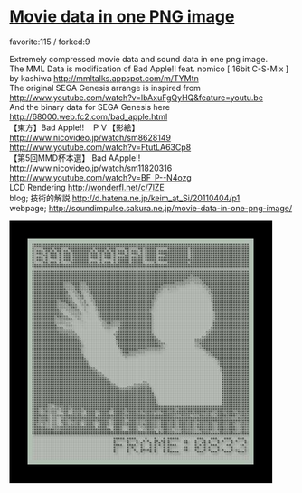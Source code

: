 # [Movie data in one PNG image](http://wonderfl.net/c/dfMj)

favorite:115 / forked:9

Extremely compressed movie data and sound data in one png image.  
The MML Data is modification of Bad Apple!! feat. nomico [ 16bit C-S-Mix ] by kashiwa http://mmltalks.appspot.com/m/TYMtn  
The original SEGA Genesis arrange is inspired from http://www.youtube.com/watch?v=lbAxuFgQyHQ&feature=youtu.be  
And the binary data for SEGA Genesis here  http://68000.web.fc2.com/bad_apple.html  
【東方】Bad Apple!!　ＰＶ【影絵】http://www.nicovideo.jp/watch/sm8628149 http://www.youtube.com/watch?v=FtutLA63Cp8  
【第5回MMD杯本選】 Bad AApple!! http://www.nicovideo.jp/watch/sm11820316 http://www.youtube.com/watch?v=BF_P--N4ozg  
LCD Rendering http://wonderfl.net/c/7lZE  
blog; 技術的解説 http://d.hatena.ne.jp/keim_at_Si/20110404/p1  
webpage; http://soundimpulse.sakura.ne.jp/movie-data-in-one-png-image/

![thumbnail](./thumbnail.jpg)
